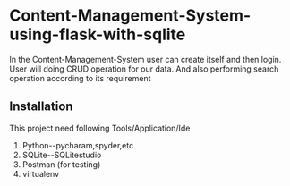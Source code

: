 # Content-Management-System-using-flask-with-sqlite

 In the Content-Management-System user can create itself and then login. User will doing CRUD operation for our data. And also performing search operation according to its requirement

## Installation

This project need following Tools/Application/Ide
1) Python--pycharam,spyder,etc
2) SQLite--SQLitestudio
3) Postman (for testing)
4) virtualenv




